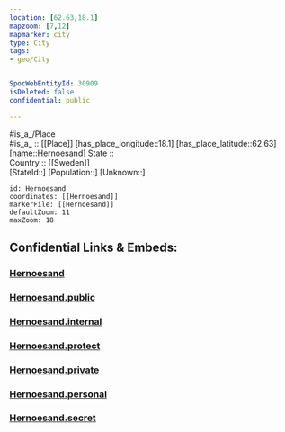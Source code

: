 ```yaml
---
location: [62.63,18.1] 
mapzoom: [7,12] 
mapmarker: city 
type: City
tags:
- geo/City


SpocWebEntityId: 30909
isDeleted: false
confidential: public

---
```

#is_a_/Place  
#is_a_ :: [[Place]] 
[has_place_longitude::18.1] 
[has_place_latitude::62.63] 
[name::Hernoesand] 
State ::  
Country :: [[Sweden]]  
[StateId::] 
[Population::] 
[Unknown::] 


```leaflet
id: Hernoesand
coordinates: [[Hernoesand]] 
markerFile: [[Hernoesand]] 
defaultZoom: 11 
maxZoom: 18
```


## Confidential Links & Embeds: 

### [Hernoesand](/_Standards/Earth/Continent/Europe/Europe~North/Sweden/City/Hernoesand.md) 

### [Hernoesand.public](/_public/Earth/Continent/Europe/Europe~North/Sweden/City/Hernoesand.public.md) 

### [Hernoesand.internal](/_internal/Earth/Continent/Europe/Europe~North/Sweden/City/Hernoesand.internal.md) 

### [Hernoesand.protect](/_protect/Earth/Continent/Europe/Europe~North/Sweden/City/Hernoesand.protect.md) 

### [Hernoesand.private](/_private/Earth/Continent/Europe/Europe~North/Sweden/City/Hernoesand.private.md) 

### [Hernoesand.personal](/_personal/Earth/Continent/Europe/Europe~North/Sweden/City/Hernoesand.personal.md) 

### [Hernoesand.secret](/_secret/Earth/Continent/Europe/Europe~North/Sweden/City/Hernoesand.secret.md)


